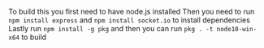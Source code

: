 To build this you first need to have node.js installed
Then you need to run `npm install express` and `npm install socket.io` to install dependencies
Lastly run `npm install -g pkg` and then you can run `pkg . -t node10-win-x64` to build